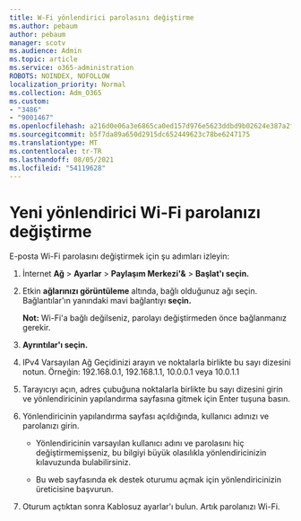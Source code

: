 ```yaml
---
title: W-Fi yönlendirici parolasını değiştirme
ms.author: pebaum
author: pebaum
manager: scotv
ms.audience: Admin
ms.topic: article
ms.service: o365-administration
ROBOTS: NOINDEX, NOFOLLOW
localization_priority: Normal
ms.collection: Adm_O365
ms.custom:
- "3486"
- "9001467"
ms.openlocfilehash: a216d0e06a3e6865ca0ed157d976e5623ddbd9b02624e387a2f9755315f913bd
ms.sourcegitcommit: b5f7da89a650d2915dc652449623c78be6247175
ms.translationtype: MT
ms.contentlocale: tr-TR
ms.lasthandoff: 08/05/2021
ms.locfileid: "54119628"
---
```

# <a name="change-your-wi-fi-router-password"></a>Yeni yönlendirici Wi-Fi parolanızı değiştirme

E-posta Wi-Fi parolasını değiştirmek için şu adımları izleyin:

1. İnternet **Ağ**  >  **Ayarlar**  >  **Paylaşım Merkezi'&**  >  **Başlat'ı seçin.**

2. Etkin **ağlarınızı görüntüleme** altında, bağlı olduğunuz ağı seçin. Bağlantılar'ın yanındaki mavi bağlantıyı **seçin.**<br>

   **Not:** Wi-Fi'a bağlı değilseniz, parolayı değiştirmeden önce bağlanmanız gerekir.

3. **Ayrıntılar'ı seçin.**

4. IPv4 Varsayılan Ağ Geçidinizi arayın ve noktalarla birlikte bu sayı dizesini notun. Örneğin: 192.168.0.1, 192.168.1.1, 10.0.0.1 veya 10.0.1.1

5. Tarayıcıyı açın, adres çubuğuna noktalarla birlikte bu sayı dizesini girin ve yönlendiricinin yapılandırma sayfasına gitmek için Enter tuşuna basın.

6. Yönlendiricinin yapılandırma sayfası açıldığında, kullanıcı adınızı ve parolanızı girin.<br>
   - Yönlendiricinin varsayılan kullanıcı adını ve parolasını hiç değiştirmemişseniz, bu bilgiyi büyük olasılıkla yönlendiricinizin kılavuzunda bulabilirsiniz.

   - Bu web sayfasında ek destek oturumu açmak için yönlendiricinizin üreticisine başvurun.

7. Oturum açtıktan sonra Kablosuz ayarlar'ı bulun. Artık parolanızı Wi-Fi.
